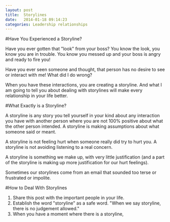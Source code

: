 ```yaml
---
layout: post
title:  Storylines
date:   2014-01-18 09:14:23
categories: Leadership relationships
---
```

#Have You Experienced a Storyline?

Have you ever gotten that "look" from your boss? You know the look, you know you are in trouble. You know you messed up and your boss is angry and ready to fire you! 

Have you ever seen someone and thought, that person has no desire to see or interact with me! What did I do wrong? 

When you have these interactions, you are creating a storyline. And what I am going to tell you about dealing with storylines will make every relationship in your life better. 

#What Exactly is a Storyline?

A storyline is any story you tell yourself in your kind about any interaction you have with another person where you are not 100% positive about what the other person intended. A storyline is making assumptions about what someone said or meant. 

A storyline is not feeling hurt when someone really did try to hurt you. A storyline is not avoiding listening to a real concern. 

A storyline is something we make up, with very little justification (and a part of the storyline is making up more justification for our hurt feelings). 

Sometimes our storylines come from an email that sounded too terse or frustrated or impolite. 

#How to Deal With Storylines

1. Share this post with the important people in your life. 
2. Establish the word "storyline" as a safe word. "When we say storyline, there is no judgement allowed."
3. When you have a moment where there is a storyline, 
